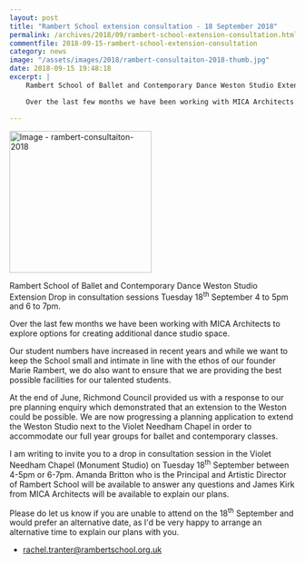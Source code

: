 ```yaml
---
layout: post
title: "Rambert School extension consultation - 18 September 2018"
permalink: /archives/2018/09/rambert-school-extension-consultation.html
commentfile: 2018-09-15-rambert-school-extension-consultation
category: news
image: "/assets/images/2018/rambert-consultaiton-2018-thumb.jpg"
date: 2018-09-15 19:48:18
excerpt: |
    Rambert School of Ballet and Contemporary Dance Weston Studio Extension Drop in consultation sessions Tuesday 18<sup>th</sup> September 4 to 5pm and 6 to 7pm.

    Over the last few months we have been working with MICA Architects to explore options for creating additional dance studio space.

---
```


<a href="/assets/images/2018/rambert-consultaiton-2018.jpg" title="Click for a larger image"><img src="/assets/images/2018/rambert-consultaiton-2018-thumb.jpg" width="250" alt="Image - rambert-consultaiton-2018"  class="photo right"/></a>

Rambert School of Ballet and Contemporary Dance Weston Studio Extension Drop in consultation sessions Tuesday 18<sup>th</sup> September 4 to 5pm and 6 to 7pm.

Over the last few months we have been working with MICA Architects to explore options for creating additional dance studio space.

Our student numbers have increased in recent years and while we want to keep the School small and intimate in line with the ethos of our founder Marie Rambert, we do also want to ensure that we are providing the best possible facilities for our talented students.

At the end of June, Richmond Council provided us with a response to our pre planning enquiry which demonstrated that an extension to the Weston could be possible. We are now progressing a planning application to extend the Weston Studio next to the Violet Needham Chapel in order to accommodate our full year groups for ballet and contemporary classes.

I am writing to invite you to a drop in consultation session in the Violet Needham Chapel (Monument Studio) on Tuesday 18<sup>th</sup> September between 4-5pm or 6-7pm. Amanda Britton who is the Principal and Artistic Director of Rambert School will be available to answer any questions and James Kirk from MICA Architects will be available to explain our plans.

Please do let us know if you are unable to attend on the 18<sup>th</sup> September and would prefer an alternative date, as I'd be very happy to arrange an alternative time to explain our plans with you.

* [rachel.tranter@rambertschool.org.uk](:mailto:rachel.tranter@rambertschool.org.uk)
